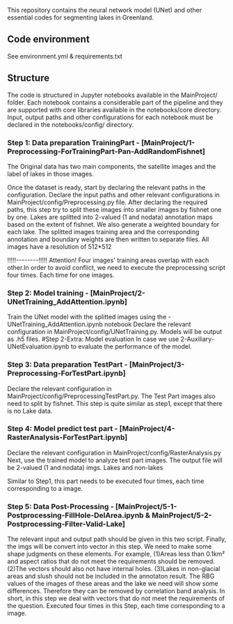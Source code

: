 This repository contains the neural network model (UNet) and other essential codes for segmenting lakes in Greenland.

## Code environment
See environment.yml &  requirements.txt

## Structure
The code is structured in Jupyter notebooks available in the MainProject/ folder. 
Each notebook contains a considerable part of the pipeline and they are supported with core libraries available in the notebooks/core directory. 
Input, output paths and other configurations for each notebook must be declared in the notebooks/config/ directory. 
### Step 1: Data preparation TrainingPart - [MainProject/1-Preprocessing-ForTrainingPart-Pan-AddRandomFishnet]
The Original data has two main components, the satellite images and the label of lakes in those images. 

Once the dataset is ready, start by declaring the relevant paths in the configuration. 
Declare the input paths and other relevant configurations in MainProject/config/Preprocessing.py file.
After declaring the required paths, this step try to split these images into smaller images by fishnet one by one. 
Lakes are splitted into 2-valued (1 and nodata) annotation maps based on the extent of fishnet.
We also generate a weighted boundary for each lake.
The splitted images training area and the corresponding annotation and boundary weights are then written to separate files.
All images have a resolution of 512*512

!!!!!--------!!!!!
Attention! Four images' training areas overlap with each other.In order to avoid conflict, we need to execute the preprocessing script four times. Each time for one images.

### Step 2: Model training - [MainProject/2-UNetTraining_AddAttention.ipynb]
Train the UNet model with the splitted images using the -UNetTraining_AddAttention.ipynb notebook
Declare the relevant configuration in MainProject/config/UNetTraining.py.
Models will be output as .h5 files.
#Step 2-Extra: Model evaluation
In case we use 2-Auxiliary-UNetEvaluation.ipynb to evaluate the performance of the model. 

### Step 3: Data preparation TestPart - [MainProject/3-Preprocessing-ForTestPart.ipynb]
Declare the relevant configuration in MainProject/config/PreprocessingTestPart.py. 
The Test Part images  also need to split by fishnet.
This step is quite similar as step1, except that there is no Lake data.

### Step 4: Model predict test part - [MainProject/4-RasterAnalysis-ForTestPart.ipynb]

Declare the relevant configuration in MainProject/config/RasterAnalysis.py
Next, use the trained model to analyze test part images.
The output file will be 2-valued (1 and nodata) imgs. Lakes and non-lakes

Similar to Step1, this part needs to be executed four times, each time corresponding to a image.

### Step 5: Data Post-Processing - [MainProject/5-1-Postprocessing-FillHole-DelArea.ipynb & MainProject/5-2-Postprocessing-Filter-Valid-Lake]

The relevant input and output path should be given in this two script.
Finally, the imgs will be convert into vector in this step.
We need to make some shape judgments on these elements. 
For example,
(1)Areas less than 0.1km² and aspect ratios that do not meet the requirements should be removed.
(2)The vectors should also not have internal holes. 
(3)Lakes in non-glacial areas and slush should not be included in the annotaton result.
    The RBG values of the images of these areas and the lake we need will show some differences. 
    Therefore they can be removed by correlation band analysis.
In short, in this step we deal with vectors that do not meet the requirements of the question.
Executed four times in this Step, each time corresponding to a image. 